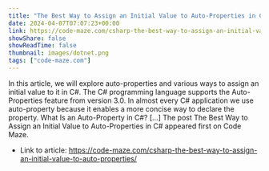 ```yaml
---
title: "The Best Way to Assign an Initial Value to Auto-Properties in C#"
date: 2024-04-07T07:07:23+00:00
link: https://code-maze.com/csharp-the-best-way-to-assign-an-initial-value-to-auto-properties/
showShare: false
showReadTime: false
thumbnail: images/dotnet.png
tags: ["code-maze.com"]
---
```

In this article, we will explore auto-properties and various ways to assign an initial value to it in C#. The C# programming language supports the Auto-Properties feature from version 3.0. In almost every C# application we use auto-property because it enables a more concise way to declare the property. What Is an Auto-Property in C#? […]
The post The Best Way to Assign an Initial Value to Auto-Properties in C# appeared first on Code Maze.

- Link to article: https://code-maze.com/csharp-the-best-way-to-assign-an-initial-value-to-auto-properties/